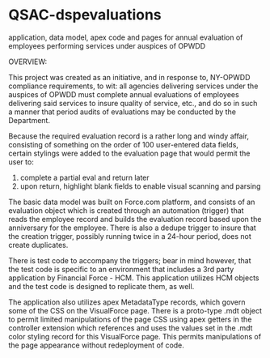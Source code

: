 # QSAC-dspevaluations
application, data model, apex code and pages for annual evaluation of employees performing services under auspices of OPWDD

OVERVIEW:

This project was created as an initiative, and in response to, NY-OPWDD compliance requirements, to wit: all agencies delivering services under the auspices of OPWDD must complete annual evaluations of employees delivering said services to insure quality of service, etc., and do so in such a manner that period audits of evaluations may be conducted by the Department.

Because the required evaluation record is a rather long and windy affair, consisting of something on the order of 100 user-entered data fields, certain stylings were added to the evaluation page that would permit the user to:

1) complete a partial eval and return later
2) upon return, highlight blank fields to enable visual scanning and parsing

The basic data model was built on Force.com platform, and consists of an evaluation object which is created through an automation (trigger) that reads the employee record and builds the evaluation record based upon the anniversary for the employee.  There is also a dedupe trigger to insure that the creation trigger, possibly running twice in a 24-hour period, does not create duplicates.

There is test code to accompany the triggers; bear in mind however, that the test code is specific to an environment that includes a 3rd party application by Financial Force - HCM.  This application utilizes HCM objects and the test code is designed to replicate them, as well.  

The application also utilizes apex MetadataType records, which govern some of the CSS on the VisualForce page.  There is a proto-type .mdt object to permit limited manipulations of the page CSS using apex getters in the controller extension which references and uses the values set in the .mdt color styling record for this VisualForce page.  This permits manipulations of the page appearance without redeployment of code.









